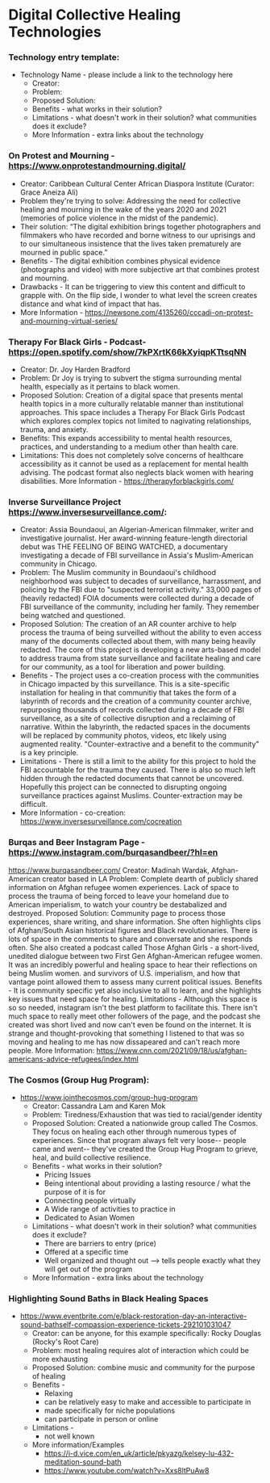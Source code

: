 # Digital Collective Healing Technologies


### Technology entry template:
- Technology Name - please include a link to the technology here
  - Creator:
  - Problem:
  - Proposed Solution:
  - Benefits - what works in their solution?
  - Limitations - what doesn't work in their solution? what communities does it exclude? 
  - More Information - extra links about the technology



### On Protest and Mourning - https://www.onprotestandmourning.digital/
  - Creator: Caribbean Cultural Center African Diaspora Institute (Curator: Grace Aneiza Ali)
  - Problem they're trying to solve: Addressing the need for collective healing and mourning in the wake of the years 2020 and 2021 (memories of police violence in the midst of the pandemic).
  - Their solution: “The digital exhibition brings together photographers and filmmakers who have recorded and borne witness to our uprisings and to our simultaneous insistence that the lives taken prematurely are mourned in public space.” 
  - Benefits - The digital exhibition combines physical evidence (photographs and video) with more subjective art that combines protest and mourning.
  - Drawbacks - It can be triggering to view this content and difficult to grapple with.  On the flip side, I wonder to what level the screen creates distance and what kind of impact that has. 
  - More Information - https://newsone.com/4135260/cccadi-on-protest-and-mourning-virtual-series/


### Therapy For Black Girls - Podcast-https://open.spotify.com/show/7kPXrtK66kXyiqpKTtsqNN
- Creator: Dr. Joy Harden Bradford
- Problem: Dr Joy is trying to subvert the stigma surrounding mental health, especially as it pertains to black women. 
- Proposed Solution: Creation of a digital space that presents mental health topics in a more culturally relatable manner than institutional approaches. This space includes a Therapy For Black Girls Podcast which explores complex topics not limited to nagivating relationships, trauma, and anxiety. 
- Benefits: This expands accessibility to mental health resources, practices, and understanding to a medium other than health care.
- Limitations: This does not completely solve concerns of healthcare accessibility as it cannot be used as a replacement for mental health advising. The podcast format also neglects black women with hearing disabilities.
More Information - https://therapyforblackgirls.com/


### Inverse Surveillance Project https://www.inversesurveillance.com/:
  - Creator: Assia Boundaoui, an Algerian-American filmmaker, writer and investigative journalist. Her award-winning feature-length directorial debut was THE FEELING OF BEING WATCHED, a documentary investigating a decade of FBI surveillance in Assia's Muslim-American community in Chicago.
  - Problem: The Muslim community in Boundaoui's childhood neighborhood was subject to decades of surveillance, harrassment, and policing by the FBI due to "suspected terrorist activity." 33,000 pages of (heavily redacted) FOIA documents were collected during a decade of FBI surveillance of the community, including her family. They remember being watched and questioned.
  - Proposed Solution: The creation of an AR counter archive to help process the trauma of being surveilled without the ability to even access many of the documents collected about them, with many being heavily redacted. The core of this project is developing a new arts-based model to address trauma from state surveillance and facilitate healing and care for our community, as a tool for liberation and power building.  
  - Benefits - The project uses a co-creation process with the communities in Chicago impacted by this surveillance. This is a site-specific installation for healing in that communitiy that takes the form of a labyrinth of records and the creation of a community counter archive, repurposing thousands of records collected during a decade of FBI surveillance, as a site of collective disruption and a reclaiming of narrative.  Within the labyrinth, the redacted spaces in the documents will be replaced by community photos, videos, etc likely using augmented reality. "Counter-extractive and a benefit to the community" is a key principle.
  - Limitations - There is still a limit to the ability for this project to hold the FBI accountable for the trauma they caused. There is also so much left hidden through the redacted documents that cannot be uncovered. Hopefully this project can be connected to disrupting ongoing surveillance practices against Muslims. Counter-extraction may be difficult.
  - More Information - co-creation: https://www.inversesurveillance.com/cocreation

### Burqas and Beer Instagram Page - https://www.instagram.com/burqasandbeer/?hl=en
https://www.burqasandbeer.com/
Creator: Madinah Wardak, Afghan-American creator based in LA
Problem: Complete dearth of publicly shared information on Afghan refugee women experiences. Lack of space to process the trauma of being forced to leave your homeland due to American imperialism, to watch your country be destabalized and destroyed.
Proposed Solution: Community page to process those experiences, share writing, and share information. She often highlights clips of Afghan/South Asian historical figures and Black revolutionaries. There is lots of space in the comments to share and conversate and she responds often. She also created a podcast called Those Afghan Girls - a short-lived, unedited dialogue between two First Gen Afghan-American refugee women. It was an incredibly powerful and healing space to hear their reflections on being Muslim women. and survivors of U.S. imperialism, and how that vantage point allowed them to assess many current political issues.
Benefits - It is community specific yet also inclusive to all to learn, and she highlights key issues that need space for healing. 
Limitations - Although this space is so so needed, instagram isn't the best platform to facilitate this. There isn't much space to really meet other followers of the page, and the podcast she created was short lived and now can't even be found on the internet. It is strange and thought-provoking that something I listened to that was so moving and healing to me has now dissapeared and can't reach more people. 
More Information: https://www.cnn.com/2021/09/18/us/afghan-americans-advice-refugees/index.html


### The Cosmos (Group Hug Program):
- https://www.jointhecosmos.com/group-hug-program
  - Creator: Cassandra Lam and Karen Mok
  - Problem: Tiredness/Exhaustion that was tied to racial/gender identity
  - Proposed Solution: Created a nationwide group called The Cosmos. They focus on healing each other through numerous types of experiences. Since that program always felt very loose-- people came and went-- they've created the Group Hug Program to grieve, heal, and build collective resilience. 
  - Benefits - what works in their solution?
    - Pricing Issues
    - Being intentional about providing a lasting resource / what the purpose of it is for
    - Connecting people virtually
    - A Wide range of activities to practice in
    - Dedicated to Asian Women 
  - Limitations - what doesn't work in their solution? what communities does it exclude? 
    - There are barriers to entry (price) 
    - Offered at a specific time
    - Well organized and thought out --> tells people exactly what they will get out of the program
  - More Information - extra links about the technology


### Highlighting Sound Baths in Black Healing Spaces
- https://www.eventbrite.com/e/black-restoration-day-an-interactive-sound-bathself-compassion-experience-tickets-292101031047
  -  Creator: can be anyone, for this example specifically: Rocky Douglas (Rocky's Root Care)
  -  Problem: most healing requires alot of interaction which could be more exhausting
  -  Proposed Solution: combine music and community for the purpose of healing
  -  Benefits - 
     - Relaxing
     - can be relatively easy to make and accessible to participate in
     - made specifically for niche populations
     - can participate in person or online
  -  Limitations -
     - not well known
  -  More information/Examples
     -   https://i-d.vice.com/en_uk/article/pkyazg/kelsey-lu-432-meditation-sound-bath
     -   https://www.youtube.com/watch?v=Xxs8ltPuAw8
   

